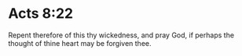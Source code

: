 # Acts 8:22

Repent therefore of this thy wickedness, and pray God, if perhaps the thought of thine heart may be forgiven thee.